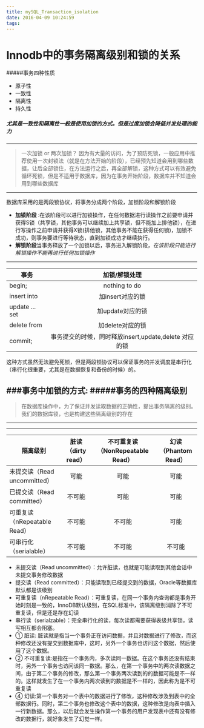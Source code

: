 ```yaml
---
title: mySQL_Transaction_isolation
date: 2016-04-09 10:24:59
tags:
---
```

Innodb中的事务隔离级别和锁的关系
============
#####事务四种性质
+ 原子性
+ 一致性
+ 隔离性
+ 持久性

##### <em>尤其是一致性和隔离性</em>一般是使用加锁的方式。<strong>但是过度加锁会降低并发处理的能力</strong>
-------------------------------------------------------------------------------
>一次加锁 or 两次加锁？
>因为有大量的访问，为了预防死锁，一般应用中推荐使用一次封锁法（就是在方法开始的阶段），已经预先知道会用到哪些数据，让后全部锁住，在方法运行之后，再全部解锁，这种方式可以有效避免循环死锁，但是不适用于数据库，因为在事务开始阶段，数据库并不知道会用到哪些数据库
>
------------------------------------


数据库采用的是两段锁协议，将事务分成两个阶段，加锁阶段和解锁阶段

+ <strong>加锁阶段</strong> :在该阶段可以进行加锁操作，在任何数据进行读操作之前要申请并获得S锁（共享锁，其他事务可以继续加上共享锁，但不能加上排他锁），在进行写操作之前申请并获得X锁(排他锁，其他事务不能在获得任何锁)，加锁不成功，则事务要进行等待状态，直到加锁成功才继续执行。
+ <strong>解锁阶段</strong>当事务释放了一个加锁以后，事务进入解锁阶段，<em>在该阶段只能进行解锁操作不能再进行任何加锁操作</em>
---------------------------------------
|事务        | 加锁/解锁处理      
|------------ | :-----------:|
|begin;       |        nothing to do       | 
|insert into | 加insert对应的锁|       
|update ... set      | 加update对应的锁|
|delete from |      加delete对应的锁 |
|commit;     | 事务提交的时候，同时释放insert,update,delete 对应的锁|
这种方式虽然无法避免死锁，但是两段锁协议可以保证事务的并发调度是串行化（串行化很重要，尤其是在数据恢复和备份的时候）的。

###事务中加锁的方式:
#####事务的四种隔离级别
--------------------
>在数据库操作中，为了保证并发读取数据的正确性，提出事务隔离的级别。<stong>我们的数据库锁，也是构建这些隔离级别的存在</strong>
>
-------------------
-------------------
|隔离级别|脏读（dirty read）|不可重复读（NonRepeatable Read）|幻读（Phantom Read）
|--------------------|:----------------------:|:-----------:|:-------------:|
|未提交读（Read uncommitted）|可能|可能|可能|
|已提交读（Read committed）|不可能|可能|可能|
|可重复读（nRepeatable Read）|不可能|不可能|可能|
|可串行化（serialable）|不可能|不可能|不可能|
+ 未提交读（Read uncommitted）：允许脏读，也就是可能读取到其他会话中未提交事务修改数据
+ 提交读（Read committed）：只能读取到已经提交到的数据，Oracle等数据库默认都是该级别
+ 可重复读（nRepeatable Read）：可重复读，在同一个事务内查询都是事务开始时刻是一致的，InnoDB默认级别，在SQL标准中，该隔离级别消除了不可重复读，但是还是存在幻读
+ 串行读（serialzable）：完全串行化的读，每次读都需要获得表级共享锁，读写相互都会阻塞。
+ ① 脏读: 脏读就是指当一个事务正在访问数据，并且对数据进行了修改，而这种修改还没有提交到数据库中，这时，另外一个事务也访问这个数据，然后使用了这个数据。
+ ② 不可重复读:是指在一个事务内，多次读同一数据。在这个事务还没有结束时，另外一个事务也访问该同一数据。那么，在第一个事务中的两次读数据之间，由于第二个事务的修改，那么第一个事务两次读到的的数据可能是不一样的。这样就发生了在一个事务内两次读到的数据是不一样的，因此称为是不可重复读
+ ④ 幻读:第一个事务对一个表中的数据进行了修改，这种修改涉及到表中的全部数据行。同时，第二个事务也修改这个表中的数据，这种修改是向表中插入一行新数据。那么，以后就会发生操作第一个事务的用户发现表中还有没有修改的数据行，就好象发生了幻觉一样。



